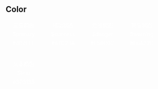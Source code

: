 <br/>
<br/>

## Color


<div class="color-itembox">
  <li class="primary">
    <span class="title">主要颜色</span>
    <span class="color">$primary</span>
    <span class="color">#409EFF</span>
  </li>
</div>

<div class="color-itembox">
  <li class="success">
    <span class="title">成功状态</span>
    <span class="color">$success</span>
    <span class="color">#67C23A</span>
  </li>
</div>

<div class="color-itembox">
  <li class="danger">
    <span class="title">危险状态</span>
    <span class="color">$danger</span>
    <span class="color">#F56C6C</span>
  </li>
</div>

<div class="color-itembox">
  <li class="warning">
    <span class="title">警告状态</span>
    <span class="color">$warning</span>
    <span class="color">#E6A23C</span>
  </li>
</div>

<div class="color-itembox">
  <li class="text">
    <span class="title">文本颜色</span>
    <span class="color">$text</span>
    <span class="color">#303133</span>
  </li>
</div>

<!-- <div class="color-itembox">
  <li style="border:1px solid #f0f0f0;color:#333">
    <span class="title">边框颜色</span>
    <span class="color">#f0f0f0</span>
    <span>rgba(240,240,240,1)</span>
  </li>
</div>

<div class="color-itembox">
  <li style="box-shadow: 0 2px 12px 0 rgba(0, 0, 0, 0.1);;color:#333">
    <span class="title">阴影颜色</span>
    <span class="color">0 2px 12px 0 rgba(0, 0, 0, 0.1)</span>
  </li>
</div> -->

<style lang="scss" scoped>
  .primary {
    background-color: $primary;
  }
  .success {
    background-color: $success;
  }
  .danger {
    background-color: $danger;
  }
  .warning {
    background-color: $warning;
  }
  .text {
    background-color: $text;
  }
  .color-itembox{
    height: 100px;
    display: inline-block;
  }
  .color-itembox li{
    list-style: none;
    width: 10vw;
    height: 100%;
    left: none;
    float: left;
    margin-right: 0.5vw;
    border-radius: 4px;
    color: #fff;
    text-align: center;
  }
  .color-itembox li span{
    width: 100%;
    display: inline-block;
    line-height: 24px;
    font-size: 14px;
  }
        
</style>
